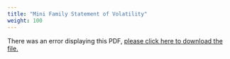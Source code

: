 ```yaml
---
title: "Mini Family Statement of Volatility"
weight: 100
---
```


<object data="https://www.truenas.com/docs/files/MiniFamilySoV1.0.pdf" type="application/pdf" width="95%" height="1000">
  There was an error displaying this PDF, <a href="https://www.truenas.com/docs/files/MiniFamilySoV1.0.pdf">please click here to download the file.</a>
</object>
